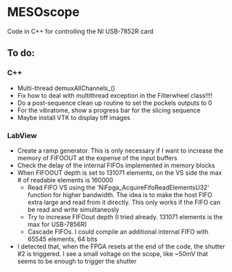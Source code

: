 # MESOscope
Code in C++ for controlling the NI USB-7852R card

## To do:
### C++
- Multi-thread demuxAllChannels_()
- Fix how to deal with multithread exception in the Filterwheel class!!!!
- Do a post-sequence clean up routine to set the pockels outputs to 0
- For the vibratome, show a progress bar for the slicing sequence
- Maybe install VTK to display tiff images

### LabView
- Create a ramp generator. This is only necessary if I want to increase the memory of FIFOOUT at the expense of the input buffers
- Check the delay of the internal FIFOs implemented in memory blocks
- When FIFOOUT depth is set to 131071 elements, on the VS side the max # of readable elements is 160000
  - Read FIFO VS using the 'NiFpga_AcquireFifoReadElementsU32' function for higher bandwidth. The idea is to make the host FIFO extra large and read from it directly. This only works if the FIFO can be read and write simultaneosly
  - Try to increase FIFOout depth (I tried already. 131071 elements is the max for USB-7856R)
  - Cascade FIFOs. I could compile an additional internal FIFO with 65545 elements, 64 bits
- I detected that, when the FPGA resets at the end of the code, the shutter #2 is triggered. I see a small voltage on the scope, like ~50mV that seems to be enough to trigger the shutter

